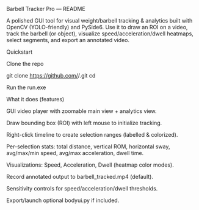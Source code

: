 Barbell Tracker Pro — README

A polished GUI tool for visual weight/barbell tracking & analytics built with OpenCV (YOLO-friendly) and PySide6.
Use it to draw an ROI on a video, track the barbell (or object), visualize speed/acceleration/dwell heatmaps, select segments, and export an annotated video.


Quickstart

Clone the repo

git clone https://github.com/<you>/<repo-name>.git
cd <repo-name>

Run the run.exe

















What it does (features)

GUI video player with zoomable main view + analytics view.

Draw bounding box (ROI) with left mouse to initialize tracking.

Right-click timeline to create selection ranges (labelled & colorized).

Per-selection stats: total distance, vertical ROM, horizontal sway, avg/max/min speed, avg/max acceleration, dwell time.

Visualizations: Speed, Acceleration, Dwell (heatmap color modes).

Record annotated output to barbell_tracked.mp4 (default).

Sensitivity controls for speed/acceleration/dwell thresholds.

Export/launch optional bodyui.py if included.
